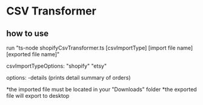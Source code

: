 # CSV Transformer

## how to use

run "ts-node shopifyCsvTransformer.ts [csvImportType] [import file name] [exported file name]"

csvImportTypeOptions:
"shopify"
"etsy"

options: 
-details (prints detail summary of orders)

*the imported file must be located in your "Downloads" folder
*the exported file will export to desktop
